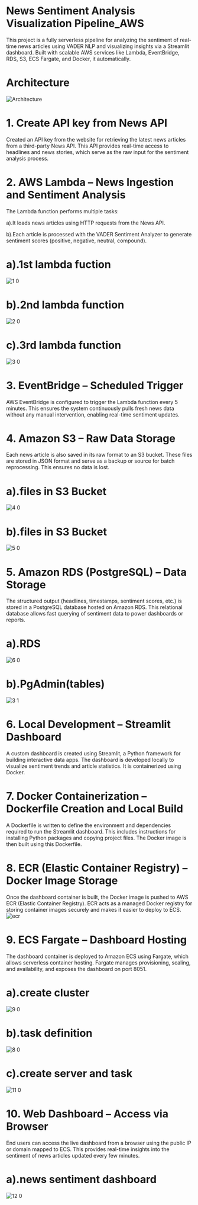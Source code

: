 # News Sentiment Analysis Visualization Pipeline_AWS
This project is a fully serverless pipeline for analyzing the sentiment of real-time news articles using VADER NLP and visualizing insights via a Streamlit dashboard. Built with scalable AWS services like Lambda, EventBridge, RDS, S3, ECS Fargate, and Docker, it automatically.

# Architecture

![Architecture](https://github.com/user-attachments/assets/87cd1712-98c1-4334-9c1c-7c33c2715add)

# 1. Create API key from News API
Created an API key from the website for retrieving the latest news articles from a third-party News API. This API provides real-time access to headlines and news stories, which serve as the raw input for the sentiment analysis process.

# 2. AWS Lambda – News Ingestion and Sentiment Analysis
The Lambda function performs multiple tasks:

  a).It loads news articles using HTTP requests from the News API.
  
  b).Each article is processed with the VADER Sentiment Analyzer to generate sentiment scores (positive, negative, neutral, compound).

  # a).1st lambda fuction
![1 0](https://github.com/user-attachments/assets/ce5b5387-6b45-40d9-9ced-0b2e70d0ac3c)
  
 # b).2nd lambda function
![2 0](https://github.com/user-attachments/assets/b41cd9aa-bf8f-4d07-be31-07ac13b72557)
  
 # c).3rd lambda function
![3 0](https://github.com/user-attachments/assets/aa88e9f7-f35c-4b7e-831f-30e509afd130)

# 3. EventBridge – Scheduled Trigger
AWS EventBridge is configured to trigger the Lambda function every 5 minutes. This ensures the system continuously pulls fresh news data without any manual intervention, enabling real-time sentiment updates.

# 4. Amazon S3 – Raw Data Storage
Each news article is also saved in its raw format to an S3 bucket. These files are stored in JSON format and serve as a backup or source for batch reprocessing. This ensures no data is lost.

 # a).files in S3 Bucket
![4 0](https://github.com/user-attachments/assets/98417b94-d6dd-4e97-b71f-af87ae4c62f4)
  
 # b).files in S3 Bucket
![5 0](https://github.com/user-attachments/assets/c34629cd-bb0e-45c6-9d87-5fd27c16b0cd)

# 5. Amazon RDS (PostgreSQL) – Data Storage
The structured output (headlines, timestamps, sentiment scores, etc.) is stored in a PostgreSQL database hosted on Amazon RDS. This relational database allows fast querying of sentiment data to power dashboards or reports.

 # a).RDS
![6 0](https://github.com/user-attachments/assets/496d9842-16dc-4c4a-9ebb-33918c65f287)
  
 # b).PgAdmin(tables)
![3 1](https://github.com/user-attachments/assets/81808fad-ffcd-4287-9b13-70626eab4427)

# 6. Local Development – Streamlit Dashboard
A custom dashboard is created using Streamlit, a Python framework for building interactive data apps. The dashboard is developed locally to visualize sentiment trends and article statistics. It is containerized using Docker.

# 7. Docker Containerization – Dockerfile Creation and Local Build
A Dockerfile is written to define the environment and dependencies required to run the Streamlit dashboard. This includes instructions for installing Python packages and copying project files. The Docker image is then built using this Dockerfile.

# 8. ECR (Elastic Container Registry) – Docker Image Storage
Once the dashboard container is built, the Docker image is pushed to AWS ECR (Elastic Container Registry). ECR acts as a managed Docker registry for storing container images securely and makes it easier to deploy to ECS.
![ecr](https://github.com/user-attachments/assets/a516bcc0-e452-4654-ae81-6d89dd549f6e)

# 9. ECS Fargate – Dashboard Hosting
The dashboard container is deployed to Amazon ECS using Fargate, which allows serverless container hosting. Fargate manages provisioning, scaling, and availability, and exposes the dashboard on port 8051.
  
 # a).create cluster
![9 0](https://github.com/user-attachments/assets/ac577ac2-fbbd-438d-b194-969e2d9d64da)
  
 # b).task definition
![8 0](https://github.com/user-attachments/assets/88e88760-7e45-4f71-bcf7-ef3099b3e85b)

 # c).create server and task
![11 0](https://github.com/user-attachments/assets/74bd084d-41ea-4627-a485-9edc006c75d0)

# 10. Web Dashboard – Access via Browser
End users can access the live dashboard from a browser using the public IP or domain mapped to ECS. This provides real-time insights into the sentiment of news articles updated every few minutes.
  
 # a).news sentiment dashboard
![12 0](https://github.com/user-attachments/assets/6ffd36e0-fc42-4745-85a3-ac4c135eea8e)







